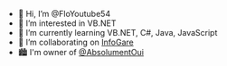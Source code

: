 - 👋 Hi, I’m @FloYoutube54
- 👀 I’m interested in VB.NET
- 🌱 I’m currently learning VB.NET, C#, Java, JavaScript
- 💞️ I’m collaborating on [InfoGare](https://github.com/Absolument-Oui/InfoGare)
- 🏙️ I'm owner of [@AbsolumentOui](https://github.com/Absolument-Oui)

<!---
FloYoutube54/FloYoutube54 is a ✨ special ✨ repository because its `README.md` (this file) appears on your GitHub profile.
You can click the Preview link to take a look at your changes.
--->
